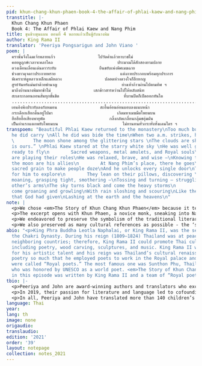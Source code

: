 ```yaml
---
pid: khun-chang-khun-phaen-book-4-the-affair-of-phlai-kaew-and-nang-phim
transtitle: |-
  Khun Chang Khun Phaen
  Book 4: The Affair of Phlai Kaew and Nang Phim
title: ขุนช้างขุนแผน ตอนที่ 4 พลายแก้วเป็นชู้กับนางพิม
author: King Rama II
translator: 'Peeriya Pongsarigun and John Viano '
poem: |
  ครานั้นจึงโฉมเจ้าพลายแก้ว                ไปวัดคํ่าแล้วหาบวชไม่
  คอยดูฤกษ์เวลาจะคลาไคล                        ประมาณได้สักสองยามปลาย
  ดวงเดือนเลื่อนเด่นดาวระยับ                ยืนขยับเพ่งพิศเมฆฉาย
  ช่วงขาวดุจดาวประกายพราย                        แต่งกายประกอบพร้อมทุกประการ
  พิเคราะห์ดูหลาวเหล็กแลผีหลวง                ปลอดห่วงดวงใจก็ฮึกหาญ
  สูรย์จันทร์แม่นยำด้วยชำนาญ                        ย่างเท้าก้าวผ่านไปตามทิศ ฯ
  มาถึงบ้านนางพิมหาช้าไม่                เสกข้าวสารหว่านไปให้หลับสนิท
  สะเดาะกลอนถอนลั่นทุกชั้นชิด                        ที่บานปิดก็เปิดออกทันใด
  .......................................................................................
  เอนอิงพิงประทับลงกับหมอน                สะอื้นอ้อนอ่อนแอบลงแนบหน้า
  กระเดือกเสือกดิ้นอยู่ไปมา                        เกิดมหาเมฆมืดโพยมบน
  ฮือฮืออื้อเสียงพายุพัด                        กลิ้งกลัดเกลื่อนกลุ้มชอุ่มฝน
  เป็นห่าแรกแตกพยับโพยมบน                        ไม่ทานทนทั่วกระทั่งทั้งแดนไตร ฯ
transpoem: "Beautiful Phlai Kaew returned to the monastery\nToo much burden of affection,
  he did carry \nAll he did was bide the time\nWhen two a.m. strikes, he will climb\n
  \       The moon shone among the glittering stars \nThe clouds are shifting; “Tonight
  is ours.” \nPhlai Kaew stared at the starry white sky \nHe was well groomed and
  ready to fly\n        Sacred weapons, metal amulets, and Royal souls\nAt his side
  are playing their roles\nHe was relaxed, brave, and wise —\nKnowing the sun and
  the moon are his allies\n        At Nang Phim’s place, there he goes\nSowing the
  sacred grain to make people doze\nAnd he unlocks every single door\nThe house is
  for him to explore\n        They lean on their pillows, discovering \nEach other,
  moaning, grasping tight, smothering —\nTossing and turning — struggling in each
  other’s arms\nThe sky turns black and come the heavy storms\n        Which then
  come groaning and growling\nWith rain sloshing and scouring\nLike the first rain
  that God had given\nLashing at the earth and the heavens\n"
note: |
  <p>We chose <em>The Story of Khun Chang Khun Phaen</em> because it tells the story of commoners in the epic poem style, which was traditionally reserved only for Kings or the Buddha, despite being written by the King himself. Other works written in the same period only portray the life of the elite classes and royalty, real or imagined. However, this work tells the story of commoners in the small province of Suphanburi and references the religions, culture, and beliefs of the non-elite there. Despite being mostly about “normal people,” the popularity of <em>The Story of Khun Chang Khun Phaen</em> has endured, having been retold in movie and TV formats.</p>
  <p>The excerpt opens with Khun Phaen, a novice monk, sneaking into Nang Phim’s room to make love to her. This is quite striking because it contravenes Buddhist monks’ vow of celibacy. The explicit language used to describe the scene is shocking because it runs counter to Thai cultural norms. This act is also a breach of public trust because Khun Phaen is a monk, representing both religion and the King, as the monarchy is the patron of Thai Buddhism; and so, lays bare the unspeakable aspects of Thai society. Those same taboos are relevant today, as people are obligated to be silent (or silenced) about issues like prostitution, despite being common practice.</p>
  <p>We endeavored to preserve the symbolism of the traditional literary Thai idioms for sex, i.e. thunderstorms, heavy rain, or wild rivers. Further, the status of Khun Paen as a novice monk might be a metaphor for his love for Nang Phim since he is risking everything for her.  Another view might be that Nang Phim’s acceptance of Khun Phaen shows a greater love for him, as she likely has far more to lose should they be discovered. Given the status gap between the pair, the question of their comparative agency adds a compelling intellectual twist to the tale.</p>
  <p>We also preserved as many cultural references as possible - the ‘sacred grain’ being an important example of such. The “sacred grain” is rice that has been blessed (or hexed) by monks or other important religious figures. Sacred rice is believed to bring good luck, chase away ghosts, or make people lose consciousness — the implication being that the servants in the house would be lulled into a slumber, unaware of Khun Phaen’s entry into Nang Phim’s room — protecting both their reputations in the process.</p>
abio: "<p>King Phra Buddha Leotla Naphalai, or King Rama II, was the second king of
  the Chakri Dynasty. During his reign (1809–1824) Thailand was at peace with its
  neighboring countries; therefore, King Rama II could promote Thai cultures and arts
  including poetry, wood carving, sculptures, and music. King Rama II was best known
  for his artistic talent and his reign was Thailand’s cultural renaissance. He loved
  poetry so much that he employed poets to work in the Royal palace and those poets
  were called “Royal poets.” The most famous one was Sunthon Phu, Thailand’s Shakespeare,
  who was honored by UNESCO as a world poet. <em>The Story of Khun Chang Khun Phaen</em>
  in this episode was written by King Rama II and a team of “Royal poets.”</p>"
tbio: |-
  <p>Peeriya and John are award-winning authors and translators who excel in creating English language rhyme schemes which echo that of their sources, while accurately communicating the author’s message.</p>
  <p>In 2019, their passion for literature and language led to cofounding InterThaiMedia LLC to create media that brings people together across languages and cultures. InterThaiMedia’s first project was a picture-book called <em>Can You Carry Me?</em>, a Thai-English children’s book that is sold all over Thailand. <em>Can You Carry Me?</em> is slated to be published in English, Spanish, and dual-language formats. We seek to publish children’s books which address difficult issues like racism, adoption, loss, among others.</p>
  <p>In all, Peeriya and John have translated more than 140 children’s books, song lyrics, and poetry. We last published with <em>DoubleSpeak</em> in Spring 2020.</p>
language: Thai
year: 
lang: th
image: none
origaudio: 
translaudio: 
edition: '2021'
order: '39'
layout: notepage
collection: notes_2021
---
```

